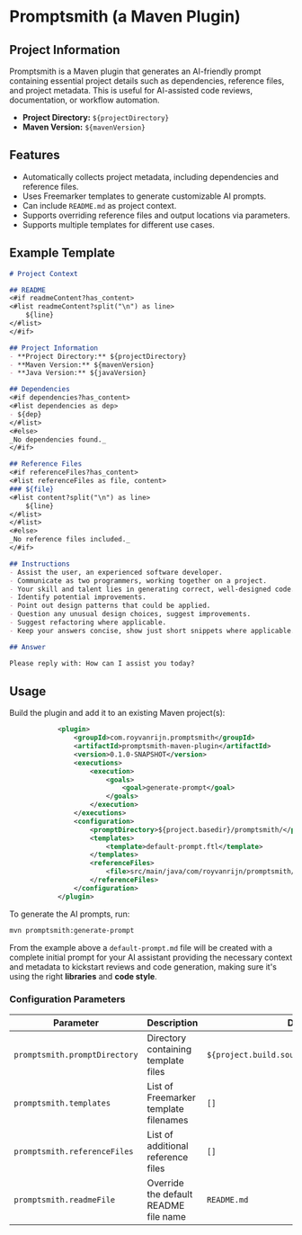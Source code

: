 # Promptsmith (a Maven Plugin)

## Project Information
Promptsmith is a Maven plugin that generates an AI-friendly prompt containing essential project details such as dependencies, reference files, and project metadata. This is useful for AI-assisted code reviews, documentation, or workflow automation.

- **Project Directory:** `${projectDirectory}`
- **Maven Version:** `${mavenVersion}`

## Features
- Automatically collects project metadata, including dependencies and reference files.
- Uses Freemarker templates to generate customizable AI prompts.
- Can include `README.md` as project context.
- Supports overriding reference files and output locations via parameters.
- Supports multiple templates for different use cases.

## Example Template
````markdown
# Project Context

## README
<#if readmeContent?has_content>
<#list readmeContent?split("\n") as line>
    ${line}
</#list>
</#if>

## Project Information
- **Project Directory:** ${projectDirectory}
- **Maven Version:** ${mavenVersion}
- **Java Version:** ${javaVersion}

## Dependencies
<#if dependencies?has_content>
<#list dependencies as dep>
- ${dep}
</#list>
<#else>
_No dependencies found._
</#if>

## Reference Files
<#if referenceFiles?has_content>
<#list referenceFiles as file, content>
### ${file}
<#list content?split("\n") as line>
    ${line}
</#list>
</#list>
<#else>
_No reference files included._
</#if>

## Instructions
- Assist the user, an experienced software developer.
- Communicate as two programmers, working together on a project.
- Your skill and talent lies in generating correct, well-designed code.
- Identify potential improvements.
- Point out design patterns that could be applied.
- Question any unusual design choices, suggest improvements.
- Suggest refactoring where applicable.
- Keep your answers concise, show just short snippets where applicable.

## Answer

Please reply with: How can I assist you today?
````

## Usage
Build the plugin and add it to an existing Maven project(s):
```xml
            <plugin>
                <groupId>com.royvanrijn.promptsmith</groupId>
                <artifactId>promptsmith-maven-plugin</artifactId>
                <version>0.1.0-SNAPSHOT</version>
                <executions>
                    <execution>
                        <goals>
                            <goal>generate-prompt</goal>
                        </goals>
                    </execution>
                </executions>
                <configuration>
                    <promptDirectory>${project.basedir}/promptsmith/</promptDirectory>
                    <templates>
                        <template>default-prompt.ftl</template>
                    </templates>
                    <referenceFiles>
                        <file>src/main/java/com/royvanrijn/promptsmith/PromptsmithMojo.java</file>
                    </referenceFiles>
                </configuration>
            </plugin>
```

To generate the AI prompts, run:

```sh
mvn promptsmith:generate-prompt
```

From the example above a `default-prompt.md` file will be created with a complete initial prompt for your AI assistant providing the necessary context and metadata to kickstart reviews and code generation, making sure it's using the right **libraries** and **code style**.

### Configuration Parameters
| Parameter | Description | Default |
|-----------|-------------|---------|
| `promptsmith.promptDirectory` | Directory containing template files | `${project.build.sourceDirectory}/templates` |
| `promptsmith.templates` | List of Freemarker template filenames | `[]` |
| `promptsmith.referenceFiles` | List of additional reference files | `[]` |
| `promptsmith.readmeFile` | Override the default README file name | `README.md` |
